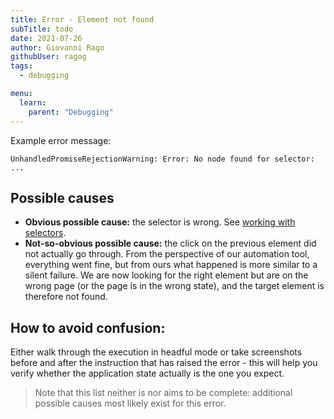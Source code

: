 ```yaml
---
title: Error - Element not found
subTitle: todo
date: 2021-07-26
author: Giovanni Rago
githubUser: ragog
tags:
  - debugging

menu:
  learn:
    parent: "Debugging"
---
```


Example error message: 
```
UnhandledPromiseRejectionWarning: Error: No node found for selector: ...
```

## Possible causes

- **Obvious possible cause:** the selector is wrong. See [working with selectors](/learn/headless/basics-selectors/).
- **Not-so-obvious possible cause:** the click on the previous element did not actually go through. From the perspective of our automation tool, everything went fine, but from ours what happened is more similar to a silent failure. We are now looking for the right element but are on the wrong page (or the page is in the wrong state), and the target element is therefore not found.

## How to avoid confusion:

Either walk through the execution in headful mode or take screenshots before and after the instruction that has raised the error - this will help you verify whether the application state actually is the one you expect. 

> Note that this list neither is nor aims to be complete: additional possible causes most likely exist for this error.